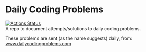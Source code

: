 # Daily Coding Problems

[![Actions Status](https://github.com/rubinder25/Daily-Coding-Problems/workflows/JavaScript/badge.svg)](https://github.com/rubinder25/Daily-Coding-Problems/workflows/JavaScript/badge.svg)  
A repo to document attempts/solutions to daily coding problems.

These problems are sent (as the name suggests) daily, from: www.dailycodingproblems.com
